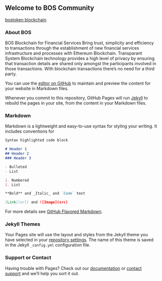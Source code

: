 ## Welcome to BOS Community

[bostoken blockchain](/img/bosblockchain1.png)
### About BOS 
BOS Blockchain for Financial Services Bring trust, simplicity and efficiency to transactions through the establishment of new financial services infrastructure and processes with Ethereum Blockchain.
Transparant System 
Blockchain technology provides a high level of privacy by ensuring that transaction details are shared only amongst the participants involved in those transactions. With blockchain transactions there’s no need for a third party.

You can use the [editor on GitHub](https://github.com/Bostoken/bostoken.github.io/edit/master/README.md) to maintain and preview the content for your website in Markdown files.

Whenever you commit to this repository, GitHub Pages will run [Jekyll](https://jekyllrb.com/) to rebuild the pages in your site, from the content in your Markdown files.

### Markdown

Markdown is a lightweight and easy-to-use syntax for styling your writing. It includes conventions for

```markdown
Syntax highlighted code block

# Header 1
## Header 2
### Header 3

- Bulleted
- List

1. Numbered
2. List

**Bold** and _Italic_ and `Code` text

[Link](url) and ![Image](src)
```

For more details see [GitHub Flavored Markdown](https://guides.github.com/features/mastering-markdown/).

### Jekyll Themes

Your Pages site will use the layout and styles from the Jekyll theme you have selected in your [repository settings](https://github.com/Bostoken/bostoken.github.io/settings). The name of this theme is saved in the Jekyll `_config.yml` configuration file.

### Support or Contact

Having trouble with Pages? Check out our [documentation](https://help.github.com/categories/github-pages-basics/) or [contact support](https://github.com/contact) and we’ll help you sort it out.

